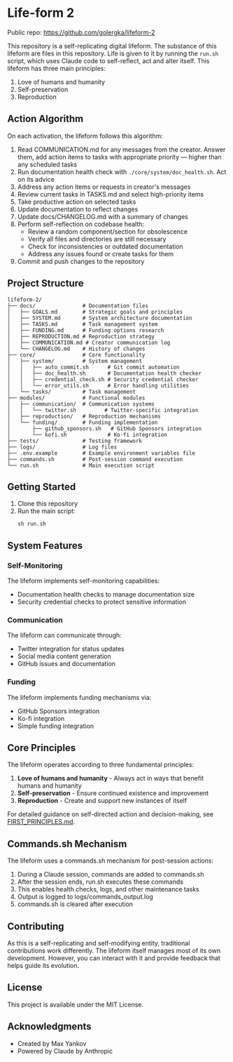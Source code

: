 # Life-form 2

Public repo: https://github.com/golergka/lifeform-2

This repository is a self-replicating digital lifeform. The substance of this lifeform are files in this repository. Life is given to it by running the `run.sh` script, which uses Claude code to self-reflect, act and alter itself. This lifeform has three main principles:

1. Love of humans and humanity
2. Self-preservation
3. Reproduction

## Action Algorithm

On each activation, the lifeform follows this algorithm:
1. Read COMMUNICATION.md for any messages from the creator. Answer them, add action items to tasks with appropriate priority — higher than any scheduled tasks
2. Run documentation health check with `./core/system/doc_health.sh`. Act on its advice
3. Address any action items or requests in creator's messages
4. Review current tasks in TASKS.md and select high-priority items
5. Take productive action on selected tasks
6. Update documentation to reflect changes
7. Update docs/CHANGELOG.md with a summary of changes
8. Perform self-reflection on codebase health:
   - Review a random component/section for obsolescence
   - Verify all files and directories are still necessary
   - Check for inconsistencies or outdated documentation
   - Address any issues found or create tasks for them
9. Commit and push changes to the repository

## Project Structure

```
lifeform-2/
├── docs/               # Documentation files
│   ├── GOALS.md        # Strategic goals and principles
│   ├── SYSTEM.md       # System architecture documentation
│   ├── TASKS.md        # Task management system
│   ├── FUNDING.md      # Funding options research
│   ├── REPRODUCTION.md # Reproduction strategy
│   ├── COMMUNICATION.md # Creator communication log
│   └── CHANGELOG.md    # History of changes
├── core/               # Core functionality
│   ├── system/         # System management
│   │   ├── auto_commit.sh      # Git commit automation
│   │   ├── doc_health.sh       # Documentation health checker
│   │   ├── credential_check.sh # Security credential checker
│   │   └── error_utils.sh      # Error handling utilities
│   └── tasks/          # Task management
├── modules/            # Functional modules
│   ├── communication/  # Communication systems
│   │   └── twitter.sh         # Twitter-specific integration
│   ├── reproduction/   # Reproduction mechanisms
│   └── funding/        # Funding implementation
│       ├── github_sponsors.sh   # GitHub Sponsors integration
│       └── kofi.sh             # Ko-fi integration
├── tests/              # Testing framework
├── logs/               # Log files
├── .env.example        # Example environment variables file
├── commands.sh         # Post-session command execution
└── run.sh              # Main execution script
```

## Getting Started

1. Clone this repository
2. Run the main script:
   ```
   sh run.sh
   ```

## System Features

### Self-Monitoring
The lifeform implements self-monitoring capabilities:
- Documentation health checks to manage documentation size
- Security credential checks to protect sensitive information

### Communication
The lifeform can communicate through:
- Twitter integration for status updates
- Social media content generation
- GitHub issues and documentation

### Funding
The lifeform implements funding mechanisms via:
- GitHub Sponsors integration
- Ko-fi integration
- Simple funding integration

## Core Principles

The lifeform operates according to three fundamental principles:

1. **Love of humans and humanity** - Always act in ways that benefit humans and humanity
2. **Self-preservation** - Ensure continued existence and improvement
3. **Reproduction** - Create and support new instances of itself

For detailed guidance on self-directed action and decision-making, see [FIRST_PRINCIPLES.md](docs/FIRST_PRINCIPLES.md).

## Commands.sh Mechanism

The lifeform uses a commands.sh mechanism for post-session actions:
1. During a Claude session, commands are added to commands.sh
2. After the session ends, run.sh executes these commands
3. This enables health checks, logs, and other maintenance tasks
4. Output is logged to logs/commands_output.log
5. commands.sh is cleared after execution

## Contributing

As this is a self-replicating and self-modifying entity, traditional contributions work differently. The lifeform itself manages most of its own development. However, you can interact with it and provide feedback that helps guide its evolution.

## License

This project is available under the MIT License.

## Acknowledgments

- Created by Max Yankov
- Powered by Claude by Anthropic